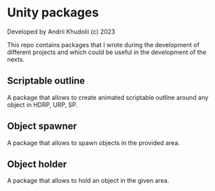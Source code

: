 # Unity packages

Developed by Andrii Khudolii (с) 2023

This repo contains packages that I wrote during the development of different projects and which could be useful in the development of the nexts. 

## Scriptable outline
A package that allows to create animated scriptable outline around any object in HDRP, URP, SP.

## Object spawner
A package that allows to spawn objects in the provided area.

## Object holder
A package that allows to hold an object in the given area.
